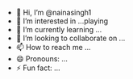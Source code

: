 - 👋 Hi, I’m @nainasingh1
- 👀 I’m interested in ...playing
- 🌱 I’m currently learning ...
- 💞️ I’m looking to collaborate on ...
- 📫 How to reach me ...
 - 😄 Pronouns: ...
- ⚡ Fun fact: ...

<!---
nainasingh1/nainasingh1 is a ✨ special ✨ repository because its `README.md` (this file) appears on your GitHub profile.
You can click the Preview link to take a look at your changes.
--->
